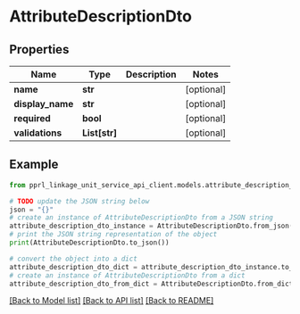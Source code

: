 # AttributeDescriptionDto


## Properties

Name | Type | Description | Notes
------------ | ------------- | ------------- | -------------
**name** | **str** |  | [optional] 
**display_name** | **str** |  | [optional] 
**required** | **bool** |  | [optional] 
**validations** | **List[str]** |  | [optional] 

## Example

```python
from pprl_linkage_unit_service_api_client.models.attribute_description_dto import AttributeDescriptionDto

# TODO update the JSON string below
json = "{}"
# create an instance of AttributeDescriptionDto from a JSON string
attribute_description_dto_instance = AttributeDescriptionDto.from_json(json)
# print the JSON string representation of the object
print(AttributeDescriptionDto.to_json())

# convert the object into a dict
attribute_description_dto_dict = attribute_description_dto_instance.to_dict()
# create an instance of AttributeDescriptionDto from a dict
attribute_description_dto_from_dict = AttributeDescriptionDto.from_dict(attribute_description_dto_dict)
```
[[Back to Model list]](../README.md#documentation-for-models) [[Back to API list]](../README.md#documentation-for-api-endpoints) [[Back to README]](../README.md)


